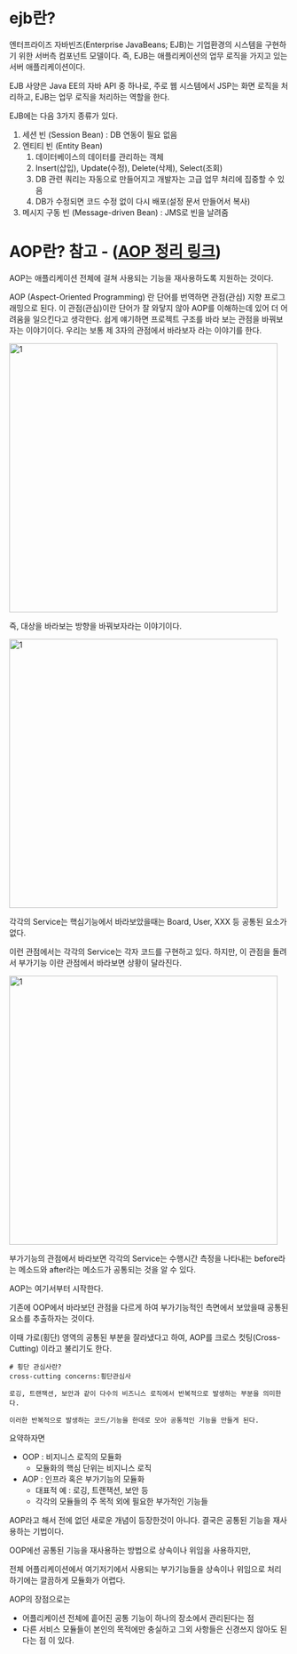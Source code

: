 # ejb란?
엔터프라이즈 자바빈즈(Enterprise JavaBeans; EJB)는 기업환경의 시스템을 구현하기 위한 서버측 컴포넌트 모델이다. 즉, EJB는 애플리케이션의 업무 로직을 가지고 있는 서버 애플리케이션이다. 

EJB 사양은 Java EE의 자바 API 중 하나로, 주로 웹 시스템에서 JSP는 화면 로직을 처리하고, EJB는 업무 로직을 처리하는 역할을 한다.

EJB에는 다음 3가지 종류가 있다.
1. 세션 빈 (Session Bean) : DB 연동이 필요 없음
2. 엔티티 빈 (Entity Bean)
    1. 데이터베이스의 데이터를 관리하는 객체
    2. Insert(삽입), Update(수정), Delete(삭제), Select(조회)
    3. DB 관련 쿼리는 자동으로 만들어지고 개발자는 고급 업무 처리에 집중할 수 있음
    4. DB가 수정되면 코드 수정 없이 다시 배포(설정 문서 만들어서 복사)
3. 메시지 구동 빈 (Message-driven Bean) : JMS로 빈을 날려줌

# AOP란? 참고 - ([AOP 정리 링크](https://jojoldu.tistory.com/71))
AOP는 애플리케이션 전체에 걸쳐 사용되는 기능을 재사용하도록 지원하는 것이다.

AOP (Aspect-Oriented Programming) 란 단어를 번역하면 관점(관심) 지향 프로그래밍으로 된다.
이 관점(관심)이란 단어가 잘 와닿지 않아 AOP를 이해하는데 있어 더 어려움을 일으킨다고 생각한다.
쉽게 얘기하면 프로젝트 구조를 바라 보는 관점을 바꿔보자는 이야기이다.
우리는 보통 제 3자의 관점에서 바라보자 라는 이야기를 한다.

<img width="484" alt="1" src="https://img1.daumcdn.net/thumb/R1280x0/?scode=mtistory2&fname=http%3A%2F%2Fcfile23.uf.tistory.com%2Fimage%2F2108D041584969DA190575">

즉, 대상을 바라보는 방향을 바꿔보자라는 이야기이다.

<img width="484" alt="1" src="https://img1.daumcdn.net/thumb/R1280x0/?scode=mtistory2&fname=http%3A%2F%2Fcfile4.uf.tistory.com%2Fimage%2F273B244458496A0A1B7AC5">

각각의 Service는 핵심기능에서 바라보았을때는 Board, User, XXX 등 공통된 요소가 없다.

이런 관점에서는 각각의 Service는 각자 코드를 구현하고 있다. 하지만, 이 관점을 돌려서 부가기능 이란 관점에서 바라보면 상황이 달라진다.

<img width="484" alt="1" src="https://img1.daumcdn.net/thumb/R1280x0/?scode=mtistory2&fname=http%3A%2F%2Fcfile3.uf.tistory.com%2Fimage%2F2473C33D58496A2A0F6DF9">

부가기능의 관점에서 바라보면 각각의 Service는 수행시간 측정을 나타내는 before라는 메소드와 after라는 메소드가 공통되는 것을 알 수 있다.

AOP는 여기서부터 시작한다.

기존에 OOP에서 바라보던 관점을 다르게 하여 부가기능적인 측면에서 보았을때 공통된 요소를 추출하자는 것이다.

이때 가로(횡단) 영역의 공통된 부분을 잘라냈다고 하여, AOP를 크로스 컷팅(Cross-Cutting) 이라고 불리기도 한다.

```
# 횡단 관심사란?
cross-cutting concerns:횡단관심사 

로깅, 트랜잭션, 보안과 같이 다수의 비즈니스 로직에서 반복적으로 발생하는 부분을 의미한다.

이러한 반복적으로 발생하는 코드/기능을 한데로 모아 공통적인 기능을 만들게 된다.
```

요약하자면
- OOP : 비지니스 로직의 모듈화
    - 모듈화의 핵심 단위는 비지니스 로직
- AOP : 인프라 혹은 부가기능의 모듈화
    - 대표적 예 : 로깅, 트랜잭션, 보안 등
    - 각각의 모듈들의 주 목적 외에 필요한 부가적인 기능들

AOP라고 해서 전에 없던 새로운 개념이 등장한것이 아니다. 결국은 공통된 기능을 재사용하는 기법이다.

OOP에선 공통된 기능을 재사용하는 방법으로 상속이나 위임을 사용하지만, 

전체 어플리케이션에서 여기저기에서 사용되는 부가기능들을 상속이나 위임으로 처리하기에는 깔끔하게 모듈화가 어렵다.

AOP의 장점으로는
- 어플리케이션 전체에 흩어진 공통 기능이 하나의 장소에서 관리된다는 점
- 다른 서비스 모듈들이 본인의 목적에만 충실하고 그외 사항들은 신경쓰지 않아도 된다는 점
이 있다.
